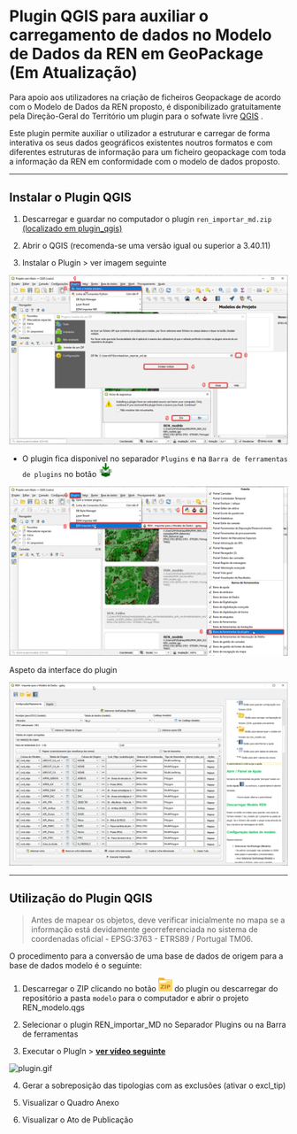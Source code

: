 # Plugin QGIS para auxiliar o carregamento de dados no Modelo de Dados da REN em GeoPackage (Em Atualização)

Para apoio aos utilizadores na criação de ficheiros Geopackage de acordo com o Modelo de Dados da REN proposto, é disponibilizado gratuitamente pela Direção-Geral do Território um plugin para o sofwate livre [QGIS](https://qgis.org/) .

Este plugin permite auxiliar o utilizador a estruturar e carregar de forma interativa os seus dados geográficos existentes noutros formatos e com diferentes estruturas de informação para um ficheiro geopackage com toda a informação da REN em conformidade com o modelo de dados proposto.

---

## Instalar o Plugin QGIS

1. Descarregar e guardar no computador o plugin `ren_importar_md.zip` [(localizado em plugin_qgis)](ren_importar_md.zip)

2. Abrir o QGIS (recomenda-se uma versão igual ou superior a 3.40.11)

3. Instalar o Plugin > ver imagem seguinte

![instalar_plugin_qgis_ren.png](media/instalar_plugin_qgis_ren.png)

   - O plugin fica disponivel no separador `Plugins` e na `Barra de ferramentas de plugins` no botão ![ren.png](media/ren.png)

![abrir_plugin_qgis_ren.png](media/abrir_plugin_qgis_ren.png)

Aspeto da interface do plugin

![interface_plugin_ren.png](media/interface_plugin_ren.png)

---

## Utilização do Plugin QGIS

> Antes de mapear os objetos, deve verificar inicialmente no mapa se a informação está devidamente georreferenciada no sistema de coordenadas oficial - EPSG:3763 - ETRS89 / Portugal TM06.

O procedimento para a conversão de uma base de dados de origem para a base de dados modelo é o seguinte:


1. Descarregar o ZIP clicando no botão ![zip.png](media/zip.png) do plugin ou descarregar do repositório a pasta `modelo` para o computador e abrir o projeto REN_modelo.qgs

2. Selecionar o plugin REN_importar_MD no Separador Plugins ou na Barra de ferramentas

3. Executar o PlugIn > [**ver vídeo seguinte**](media/plugin.mp4) 

![plugin.gif](media/plugin.gif)

4. Gerar a sobreposição das tipologias com as exclusões (ativar o excl_tip)

5. Visualizar o Quadro Anexo

6. Visualizar o Ato de Publicação
